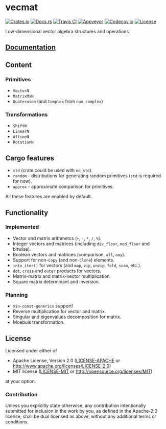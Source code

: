 # vecmat

[![Crates.io][crates_badge]][crates]
[![Docs.rs][docs_badge]][docs]
[![Travis CI][travis_badge]][travis]
[![Appveyor][appveyor_badge]][appveyor]
[![Codecov.io][codecov_badge]][codecov]
[![License][license_badge]][license]

[crates_badge]: https://img.shields.io/crates/v/vecmat.svg
[docs_badge]: https://docs.rs/vecmat/badge.svg
[travis_badge]: https://api.travis-ci.org/agerasev/vecmat-rs.svg?branch=master
[appveyor_badge]: https://ci.appveyor.com/api/projects/status/e43qp5a1alb9ilcp/branch/master?svg=true
[codecov_badge]: https://codecov.io/gh/agerasev/vecmat-rs/graphs/badge.svg
[license_badge]: https://img.shields.io/crates/l/vecmat.svg

[crates]: https://crates.io/crates/vecmat
[docs]: https://docs.rs/vecmat
[travis]: https://travis-ci.org/agerasev/vecmat-rs
[appveyor]: https://ci.appveyor.com/project/agerasev/vecmat-rs
[codecov]: https://codecov.io/gh/agerasev/vecmat-rs
[license]: #license

Low-dimensional vector algebra structures and operations.

## [Documentation](https://docs.rs/vecmat)

## Content

### Primitives

+ `VectorN`
+ `MatrixMxN`
+ `Quaternion` (and `Complex` from `num_complex`)

### Transformations

+ `ShiftN`
+ `LinearN`
+ `AffineN`
+ `RotationN`

## Cargo features

+ `std` (crate could be used with `no_std`).
+ `random` - distributions for generating random primitives (`std` is required for now).
+ `approx` - approximate comparison for primitives.

All these features are enabled by default.

## Functionality

### Implemented

+ Vector and matrix arithmetcs (`+`, `-`, `*`, `/`, `%`).
+ Integer vectors and matrices (including `div_floor`, `mod_floor` and bitwise).
+ Boolean vectors and matrices (comparison, `all`, `any`).
+ Support for non-`Copy` (and non-`Clone`) elements.
+ `into_iter()` for vectors (and `map`, `zip`, `unzip`, `fold`, `scan`, etc.).
+ `dot`, `cross` and `outer` products for vectors.
+ Matrix-matrix and matrix-vector multiplication.
+ Square matrix determinant and inversion.

### Planning

+ `min-const-generics` support!
+ Reverse multiplication for vector and matrix.
+ Singular and eigenvalues decomposition for matrix.
+ Moebuis transformation.

## License

Licensed under either of

 * Apache License, Version 2.0 ([LICENSE-APACHE](LICENSE-APACHE) or http://www.apache.org/licenses/LICENSE-2.0)
 * MIT license ([LICENSE-MIT](LICENSE-MIT) or http://opensource.org/licenses/MIT)

at your option.

### Contribution

Unless you explicitly state otherwise, any contribution intentionally submitted
for inclusion in the work by you, as defined in the Apache-2.0 license, shall be dual licensed as above, without any
additional terms or conditions.
